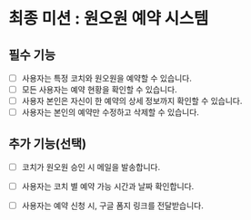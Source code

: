 # 최종 미션 : 원오원 예약 시스템

## 필수 기능

- [ ] 사용자는 특정 코치와 원오원을 예약할 수 있습니다.
- [ ] 모든 사용자는 예약 현황을 확인할 수 있습니다.
- [ ] 사용자 본인은 자신이 한 예약의 상세 정보까지 확인할 수 있습니다.
- [ ] 사용자는 본인의 예약만 수정하고 삭제할 수 있습니다.

## 추가 기능(선택)

- [ ] 코치가 원오원 승인 시 메일을 발송합니다.
- [ ] 사용자는 코치 별 예약 가능 시간과 날짜 확인합니다.
- [ ] 사용자는 예약 신청 시, 구글 폼지 링크를 전달받습니다.

